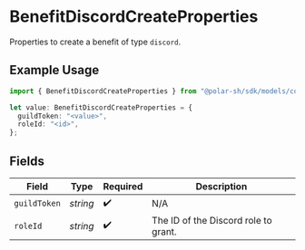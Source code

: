 # BenefitDiscordCreateProperties

Properties to create a benefit of type `discord`.

## Example Usage

```typescript
import { BenefitDiscordCreateProperties } from "@polar-sh/sdk/models/components/benefitdiscordcreateproperties.js";

let value: BenefitDiscordCreateProperties = {
  guildToken: "<value>",
  roleId: "<id>",
};
```

## Fields

| Field                                | Type                                 | Required                             | Description                          |
| ------------------------------------ | ------------------------------------ | ------------------------------------ | ------------------------------------ |
| `guildToken`                         | *string*                             | :heavy_check_mark:                   | N/A                                  |
| `roleId`                             | *string*                             | :heavy_check_mark:                   | The ID of the Discord role to grant. |